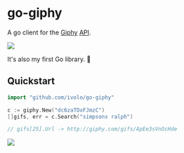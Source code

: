 
# go-giphy

 A go client for the [Giphy](http://giphy.com/gifs/reaction-the-simpsons-5WQTGtSepBela) [API](https://github.com/giphy/GiphyAPI).

![](http://i.giphy.com/5WQTGtSepBela.gif)

It's also my first Go library. :octopus:

## Quickstart

```go
import "github.com/ivolo/go-giphy"

c := giphy.New("dc6zaTOxFJmzC")
[]gifs, err = c.Search("simpsons ralph")

// gifs[25].Url -> http://giphy.com/gifs/ApEe3sVnOcHde
```

![](http://i.giphy.com/ApEe3sVnOcHde.gif)